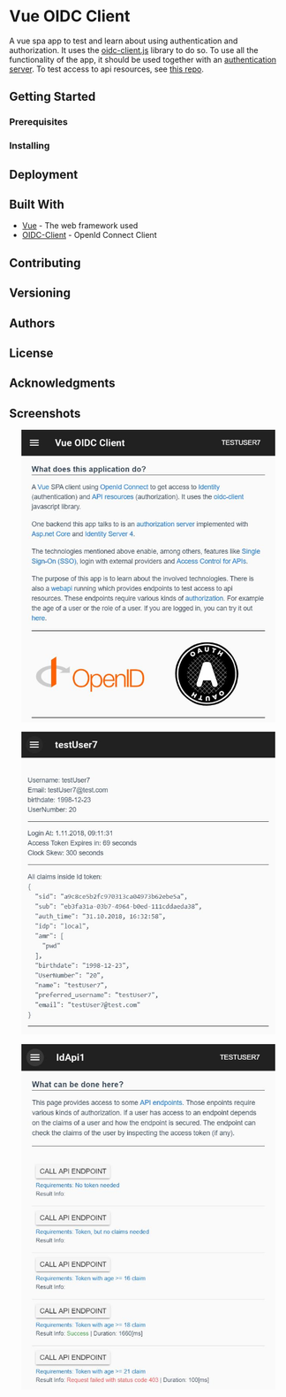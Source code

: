 # Vue OIDC Client

A vue spa app to test and learn about using authentication and authorization. It uses the <a href="https://github.com/IdentityModel/oidc-client-js">oidc-client.js</a> library to do so.
To use all the functionality of the app, it should be used together with an <a href="https://github.com/latsic/idServer.git">authentication server</a>.
To test access to api resources, see <a href="https://github.com/latsic/idApi1.git">this repo</a>.

## Getting Started

### Prerequisites

### Installing

## Deployment

## Built With

* [Vue](https://vuejs.org/) - The web framework used
* [OIDC-Client](https://github.com/IdentityModel/oidc-client-js) - OpenId Connect Client

## Contributing

## Versioning

## Authors

## License

## Acknowledgments

## Screenshots

<p align="center">
  <img width="460" src="./app_screenshot_info.jpg">
</p>

<p align="center">
  <img width="460" src="./app_screenshot_credentials.jpg">
</p>

<p align="center">
  <img width="460" src="./app_screenshot_api.jpg">
</p>
